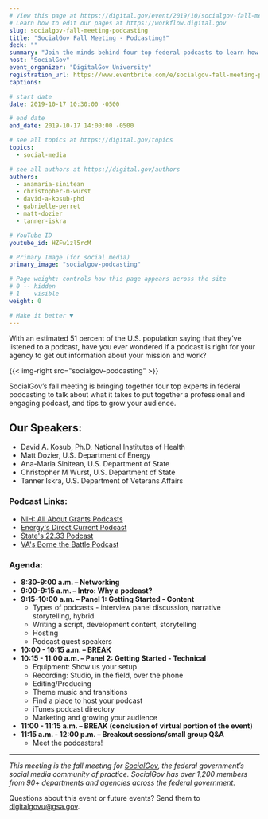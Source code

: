 ```yaml
---
# View this page at https://digital.gov/event/2019/10/socialgov-fall-meeting-podcasting
# Learn how to edit our pages at https://workflow.digital.gov
slug: socialgov-fall-meeting-podcasting
title: "SocialGov Fall Meeting - Podcasting!"
deck: ""
summary: "Join the minds behind four top federal podcasts to learn how to create, produce, and promote professional podcasts that engage with audiences."
host: "SocialGov"
event_organizer: "DigitalGov University"
registration_url: https://www.eventbrite.com/e/socialgov-fall-meeting-podcasting-registration-73999357069
captions: 

# start date
date: 2019-10-17 10:30:00 -0500

# end date
end_date: 2019-10-17 14:00:00 -0500

# see all topics at https://digital.gov/topics
topics: 
  - social-media

# see all authors at https://digital.gov/authors
authors: 
  - anamaria-sinitean
  - christopher-m-wurst
  - david-a-kosub-phd
  - gabrielle-perret
  - matt-dozier
  - tanner-iskra

# YouTube ID
youtube_id: HZFw1zl5rcM

# Primary Image (for social media)
primary_image: "socialgov-podcasting"

# Page weight: controls how this page appears across the site
# 0 -- hidden
# 1 -- visible
weight: 0

# Make it better ♥
---
```


With an estimated 51 percent of the U.S. population saying that they’ve listened to a podcast, have you ever wondered if a podcast is right for your agency to get out information about your mission and work?

{{< img-right src="socialgov-podcasting" >}}

SocialGov’s fall meeting is bringing together four top experts in federal podcasting to talk about what it takes to put together a professional and engaging podcast, and tips to grow your audience.

## Our Speakers:

- David A. Kosub, Ph.D, National Institutes of Health
- Matt Dozier, U.S. Department of Energy
- Ana-Maria Sinitean, U.S. Department of State
- Christopher M Wurst, U.S. Department of State
- Tanner Iskra, U.S. Department of Veterans Affairs

### Podcast Links:

- [NIH: All About Grants Podcasts](https://grants.nih.gov/news/virtual-learning/podcasts.htm)
- [Energy's Direct Current Podcast](https://www.energy.gov/podcasts/direct-current-energygov-podcast) 
- [State's 22.33 Podcast](https://eca.state.gov/2233)
- [VA's Borne the Battle Podcast](https://podcasts.apple.com/us/podcast/borne-the-battle/id1171416564)

### Agenda:

* **8:30-9:00 a.m. – Networking**
* **9:00-9:15 a.m. – Intro: Why a podcast?**
* **9:15-10:00 a.m. – Panel 1: Getting Started - Content**
  * Types of podcasts - interview panel discussion, narrative storytelling, hybrid
  * Writing a script, development content, storytelling
  * Hosting
  * Podcast guest speakers
* **10:00 - 10:15 a.m. – BREAK**
* **10:15 - 11:00 a.m. – Panel 2: Getting Started - Technical**
  * Equipment: Show us your setup
  * Recording: Studio, in the field, over the phone
  * Editing/Producing
  * Theme music and transitions
  * Find a place to host your podcast
  * iTunes podcast directory
  * Marketing and growing your audience
* **11:00 - 11:15 a.m. – BREAK (conclusion of virtual portion of the event)**
* **11:15 a.m. - 12:00 p.m. – Breakout sessions/small group Q&A**
  * Meet the podcasters!

---

_This meeting is the fall meeting for [SocialGov](https://digital.gov/communities/social-media/), the federal government’s social media community of practice. SocialGov has over 1,200 members from 90+ departments and agencies across the federal government._

Questions about this event or future events? Send them to [digitalgovu@gsa.gov](mailto:digitalgovu@gsa.gov). 
